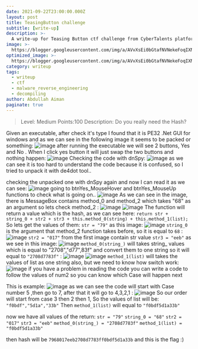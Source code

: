 ```yaml
---
date: 2021-09-22T23:00:00.000Z
layout: post
title: TeasingButton challenge
subtitle: [write-up]
description: >-
  A write-up for Teasing Button ctf challenge from CyberTalents platform
image: >-
  https://blogger.googleusercontent.com/img/a/AVvXsEi0bGtafNVNekeFoqIXNWa1MZO3qXsfJ7FGJqDl7jQ3NBoYm8lGC5bLSeWeh8eC4HW0Vd74QljqJWzbCqzyS1KWgeToVMyqljbnKgR02GqN0_lhL6b_5rDz56Ib2U3WG6C_LxYhxdVYRsm1fLBFIVrJLBz6SzuSZ997g5zDTk1MPgNCeOQA6Wbv32Ijbw=w400-h226
optimized_image: >-
  https://blogger.googleusercontent.com/img/a/AVvXsEi0bGtafNVNekeFoqIXNWa1MZO3qXsfJ7FGJqDl7jQ3NBoYm8lGC5bLSeWeh8eC4HW0Vd74QljqJWzbCqzyS1KWgeToVMyqljbnKgR02GqN0_lhL6b_5rDz56Ib2U3WG6C_LxYhxdVYRsm1fLBFIVrJLBz6SzuSZ997g5zDTk1MPgNCeOQA6Wbv32Ijbw=w400-h226
category: writeup
tags:
  - writeup
  - ctf
  - malware_reverse_engineering
  - decompiling
author: Abdullah Aiman
paginate: true
---
```


> Level: Medium
> Points:100
> Description: Do you really need the Hash?

Given an executable, after check it's type I found that it is PE32 .Net GUI for windows and as we can see in the following image it seems to be packed or something:
![](https://1.bp.blogspot.com/-vmpbMvd9GKQ/YUsTfuPUioI/AAAAAAAABn0/mswXTAehW-gUIJwVs4uvu9i2IgoD8shGQCLcBGAsYHQ/s16000/1.png "image")
after running the executable we will see 2 buttons, Yes and No . When I click yes button it will just swap the two buttons and nothing happen:
![](https://1.bp.blogspot.com/-4wUOZ8y6D0M/YUsT9yxKs9I/AAAAAAAABn8/6XdL4qVOYOI0n_-HRE4_Q1kJ7jLJt35nwCLcBGAsYHQ/s16000/2.png "image")
Checking the code with dnSpy:
![](https://1.bp.blogspot.com/-BC42nEUHCmQ/YUsUHZ3okwI/AAAAAAAABoA/4FdELbc5jToA2zzSjipvfKb7uqHgb0RCwCLcBGAsYHQ/s16000/3.png "image")
as we can see it is too hard to understand the code because it is confused, so I tried to unpack it with de4dot tool..

checking the unpacked one with dnSpy again and now I can read it as we can see:
![](https://1.bp.blogspot.com/-0i-7Zht7jTg/YUsUVLlKnNI/AAAAAAAABoI/gxRnNW82zjYJpcAeoC7TBCHP6r5uKNj6gCLcBGAsYHQ/s16000/4.png "image")
going to btnYes_MouseHover and btnYes_MouseUp functions to check what is going on..
![](https://1.bp.blogspot.com/-8NkR2S6mt0E/YUsUeAySTRI/AAAAAAAABoQ/hT3PMsnDN7khInNm3NcY0E1QstNJxxa1ACLcBGAsYHQ/s16000/5.png "image")
As we can see in the image, there is MessageBox contains method_0 and method_2 which takes "68" as an argument so lets check method_2 :
![](https://1.bp.blogspot.com/-gaO-6eUKkoA/YUsUkF2015I/AAAAAAAABoU/bUDK_BlE-_sKpM7F6oi7B7v-QcBOvi_WACLcBGAsYHQ/s16000/6.png "image")
![](https://1.bp.blogspot.com/-jwTFhIL8Ffg/YUsUo7x3l9I/AAAAAAAABoc/w9Mlc1Ufs_Uyqe6mwxiYduwX4H7WHRLRACLcBGAsYHQ/s16000/7.png "image")
The function will return a value which is the hash, as we can see here:
`return str + string_0 + str2 + str3 + this.method_0(string) + this.method_1(list);`
So lets get the values of them:
`str = "79"` as this image:
![](https://1.bp.blogspot.com/-Z0rlJo90h4c/YUsUwZBf8-I/AAAAAAAABog/kIIONSn28JEWWpPeua3XvEuI03Zc4NQ8QCLcBGAsYHQ/s16000/8.png "image")
`string_0` is the argument that method_2 function takes before, so it is equal to `68` :
![](https://1.bp.blogspot.com/-oVS2fPyICPQ/YUsVcISrOMI/AAAAAAAABow/najiRMUSDQIIGpwPZwYlsmkY5rHRy2LNQCLcBGAsYHQ/s16000/9.png "image")
`str2 = "017"` from the first image contain str value
`str3 = "eeb"` as we see in this image:
![](https://1.bp.blogspot.com/-M24YiAo8Fag/YUsVk7WxISI/AAAAAAAABo0/b2ej37wmdloKmES8wkPDCwXb-tJLBdVfgCLcBGAsYHQ/s16000/10.png "image")
`method_0(string_)` will takes string_ values which is equal to "2708","d77",83f" and convert them to one string so it will equal to `"2708d7783f"` :
![](https://1.bp.blogspot.com/-SEwOUZ8H8bA/YUsVwkVnf0I/AAAAAAAABo8/MvyIKl8d28EuxGRXOzp_6xI31M2hrkGXACLcBGAsYHQ/s317/11.png "image")
![](https://1.bp.blogspot.com/-8R3X2eBd2Lg/YUsWNOLmreI/AAAAAAAABpI/AoAk-U-at3ME1SuoBQZg2icPXtpkjM9swCLcBGAsYHQ/s16000/12.png "image")
`method_1(list)` will takes the values of list as one string also, but we need to know how switch work:
![](https://1.bp.blogspot.com/-8rBQdSS6NpY/YUsWaxcQFWI/AAAAAAAABpM/bR-wTl-uQPgAHqPwgc8v1Kocef4JE-YpQCLcBGAsYHQ/s16000/13.png "image")
if you have a problem in reading the code you can write a code to follow the values of num2 so you can know which Case will happen next

This is example:
![](https://1.bp.blogspot.com/-ti67UgPZ0Q8/YUsWmoG_q4I/AAAAAAAABpU/hzw8L9fDaLwjtU3f7-qAGw74h2dOaSKSgCLcBGAsYHQ/s16000/14.png "image")
as we can see the code will start with Case number 5 ,then go to 7, after that it will go to 4,3,2,1 :
![](https://1.bp.blogspot.com/-PZgA6-p2lQg/YUsXO5IgtaI/AAAAAAAABpg/7HsDsnpEcz4hup3WbN9g-q7J-b2QnwGqgCLcBGAsYHQ/s16000/15.png "image")
So our order will start from case 3 then 2 then 1, So the values of list will be: `"f0bdf","5d1a","33b"`
Then `method_1(list)` will equal to `"f0bdf5d1a33b"`

now we have all values of the return:
`str = "79"`
`string_0 = "68"`
`str2 = "017"`
`str3 = "eeb"`
`method_0(string_) = "2708d7783f"`
`method_1(list) = "f0bdf5d1a33b"`

then hash will be `7968017eeb2708d7783ff0bdf5d1a33b` and this is the flag :)
